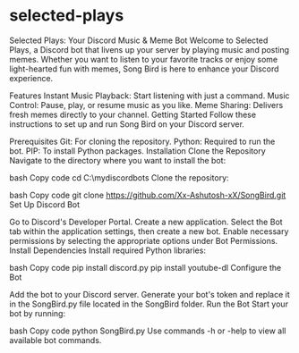 # selected-plays

Selected Plays: Your Discord Music & Meme Bot
Welcome to Selected Plays, a Discord bot that livens up your server by playing music and posting memes. Whether you want to listen to your favorite tracks or enjoy some light-hearted fun with memes, Song Bird is here to enhance your Discord experience.

Features
Instant Music Playback: Start listening with just a command.
Music Control: Pause, play, or resume music as you like.
Meme Sharing: Delivers fresh memes directly to your channel.
Getting Started
Follow these instructions to set up and run Song Bird on your Discord server.

Prerequisites
Git: For cloning the repository.
Python: Required to run the bot.
PIP: To install Python packages.
Installation
Clone the Repository
Navigate to the directory where you want to install the bot:

bash
Copy code
cd C:\mydiscordbots
Clone the repository:

bash
Copy code
git clone https://github.com/Xx-Ashutosh-xX/SongBird.git
Set Up Discord Bot

Go to Discord's Developer Portal.
Create a new application.
Select the Bot tab within the application settings, then create a new bot.
Enable necessary permissions by selecting the appropriate options under Bot Permissions.
Install Dependencies
Install required Python libraries:

bash
Copy code
pip install discord.py
pip install youtube-dl
Configure the Bot

Add the bot to your Discord server.
Generate your bot's token and replace it in the SongBird.py file located in the SongBird folder.
Run the Bot
Start your bot by running:

bash
Copy code
python SongBird.py
Use commands -h or -help to view all available bot commands.



